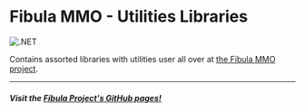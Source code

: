 # Fibula MMO - Utilities Libraries

![.NET](https://github.com/fibula-mmo/fibula-utilities/workflows/.NET/badge.svg)

Contains assorted libraries with utilities user all over at [the Fibula MMO project](https://github.com/fibula-mmo).

---

##### Visit the [Fibula Project's GitHub pages!](https://fibula-mmo.github.io/)
